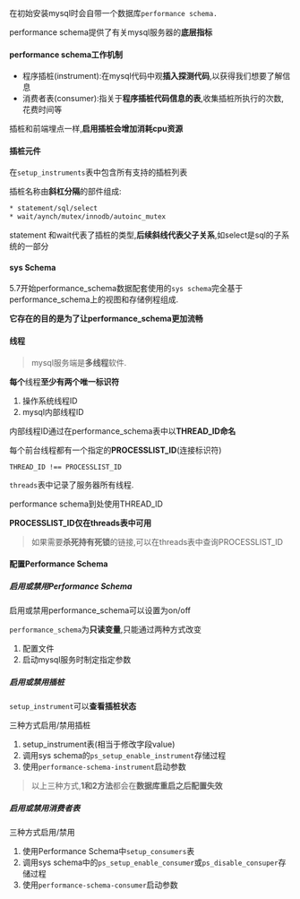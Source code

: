 在初始安装mysql时会自带一个数据库`performance schema.`

performance schema提供了有关mysql服务器的**底层指标**

#### performance schema工作机制

* 程序插桩(instrument):在mysql代码中观**插入探测代码**,以获得我们想要了解信息
* 消费者表(consumer):指关于**程序插桩代码信息的表**,收集插桩所执行的次数,花费时间等

插桩和前端埋点一样,**启用插桩会增加消耗cpu资源**

#### 插桩元件

在`setup_instruments`表中包含所有支持的插桩列表

插桩名称由**斜杠分隔**的部件组成:

```bash
* statement/sql/select
* wait/aynch/mutex/innodb/autoinc_mutex
```

statement 和wait代表了插桩的类型,**后续斜线代表父子关系**,如select是sql的子系统的一部分

#### sys Schema

5.7开始performance_schema数据配套使用的`sys schema`完全基于performance_schema上的视图和存储例程组成.

**它存在的目的是为了让performance_schema更加流畅**

#### 线程

>  mysql服务端是**多线程**软件.

**每个**线程**至少有两个唯一标识符**

1. 操作系统线程ID
2. mysql内部线程ID

内部线程ID通过在performance_schema表中以**THREAD_ID命名**

每个前台线程都有一个指定的**PROCESSLIST_ID**(连接标识符)

`THREAD_ID !== PROCESSLIST_ID`

`threads`表中记录了服务器所有线程.

performance schema到处使用THREAD_ID

**PROCESSLIST_ID仅在threads表中可用**

> 如果需要**杀死持有死锁**的链接,可以在threads表中查询PROCESSLIST_ID

#### 配置Performance Schema

##### 启用或禁用Performance Schema

启用或禁用performance_schema可以设置为on/off

`performance_schema`为**只读变量**,只能通过两种方式改变

1. 配置文件
2. 启动mysql服务时制定指定参数

##### 启用或禁用插桩

`setup_instrument`可以**查看插桩状态**

三种方式启用/禁用插桩

1. setup_instrument表(相当于修改字段value)
2. 调用sys schema的`ps_setup_enable_instrument`存储过程
3. 使用`performance-schema-instrument`启动参数

> 以上三种方式,**1和2方法**都会在**数据库重启之后配置失效**

##### 启用或禁用消费者表

三种方式启用/禁用

1. 使用Performance Schema中`setup_consumers`表
2. 调用sys schema中的`ps_setup_enable_consumer`或`ps_disable_consuper`存储过程
3. 使用`performance-schema-consumer`启动参数

